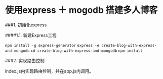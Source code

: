 # 使用express ＋ mogodb 搭建多人博客

###1. 初始化express

####1.1. 新建Express工程

`npm install -g express-generator`
`express -e create-blog-with-express-and-mongodb`
`cd create-blog-with-express-and-mongodb`
`npm install`

###2. 实现路由控制

index.js内实现路由控制，并在app.js内调用。

